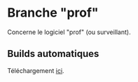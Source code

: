 Branche "prof"
=============

Concerne le logiciel "prof" (ou surveillant).

## Builds automatiques
Téléchargement [ici](https://drone.io/github.com/Skyost/ProjetBBQ/files/target/projetbbq-prof-0.1-jar-with-dependencies.jar).